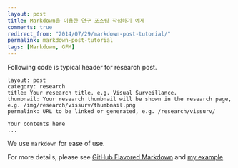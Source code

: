 ```yaml
---
layout: post
title: Markdown을 이용한 연구 포스팅 작성하기 예제
comments: true
redirect_from: "2014/07/29/markdown-post-tutorial/"
permalink: markdown-post-tutorial
tags: [Markdown, GFM]
---
```


Following code is typical header for research post.

```
layout: post
category: research
title: Your research title, e.g. Visual Surveillance.
thumbnail: Your research thumbnail will be shown in the research page, e.g. /img/research/vissurv/thumbnail.png
permalink: URL to be linked or generated, e.g. /research/vissurv/

Your contents here
...

```

We use `markdown` for ease of use.

For more details, please see [GitHub Flavored Markdown](https://help.github.com/articles/github-flavored-markdown) and [my example](https://dl.dropboxusercontent.com/u/6516457/blog/data/2012-08-01-visual-surveillance.md)

